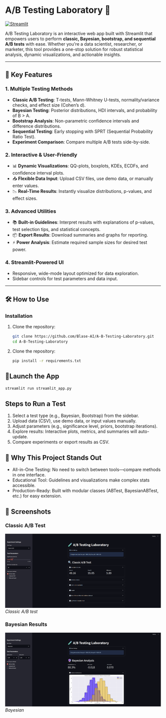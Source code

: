 # A/B Testing Laboratory 🧪
[![Streamlit](https://static.streamlit.io/badges/streamlit_badge_black_white.svg)](https://your-app-url.streamlit.app/)

A/B Testing Laboratory is an interactive web app built with Streamlit that empowers users to perform **classic, Bayesian, bootstrap, and sequential A/B tests** with ease. Whether you're a data scientist, researcher, or marketer, this tool provides a one-stop solution for robust statistical analysis, dynamic visualizations, and actionable insights.  

---
## 🚀 Key Features  

### **1. Multiple Testing Methods**  
- **Classic A/B Testing**: T-tests, Mann-Whitney U-tests, normality/variance checks, and effect size (Cohen’s d).  
- **Bayesian Testing**: Posterior distributions, HDI intervals, and probability of B > A.  
- **Bootstrap Analysis**: Non-parametric confidence intervals and difference distributions.  
- **Sequential Testing**: Early stopping with SPRT (Sequential Probability Ratio Test).  
- **Experiment Comparison**: Compare multiple A/B tests side-by-side.  

### **2. Interactive & User-Friendly**  
- 📊 **Dynamic Visualizations**: QQ-plots, boxplots, KDEs, ECDFs, and confidence interval plots.  
- 📥 **Flexible Data Input**: Upload CSV files, use demo data, or manually enter values.  
- 📉 **Real-Time Results**: Instantly visualize distributions, p-values, and effect sizes.  

### **3. Advanced Utilities**  
- 📚 **Built-in Guidelines**: Interpret results with explanations of p-values, test selection tips, and statistical concepts.  
- 📦 **Export Results**: Download summaries and graphs for reporting.  
- ⚡ **Power Analysis**: Estimate required sample sizes for desired test power.  

### **4. Streamlit-Powered UI**  
- Responsive, wide-mode layout optimized for data exploration.  
- Sidebar controls for test parameters and data input.  

---

## 🛠️ How to Use  

### **Installation**  
1. Clone the repository:  
   ```bash  
   git clone https://github.com/Blase-AI/A-B-Testing-Laboratory.git  
   cd A-B-Testing-Laboratory
   ```
2. Clone the repository:
   ```bash
   pip install -r requirements.txt  
   ```
## 🚀Launch the App
  ```bash
  streamlit run streamlit_app.py  
  ```
## Steps to Run a Test
1. Select a test type (e.g., Bayesian, Bootstrap) from the sidebar.
2. Upload data (CSV), use demo data, or input values manually.
3. Adjust parameters (e.g., significance level, priors, bootstrap iterations).
4. Explore results: Interactive plots, metrics, and summaries will auto-update.
5. Compare experiments or export results as CSV.

## 🎯 Why This Project Stands Out
- All-in-One Testing: No need to switch between tools—compare methods in one interface.
- Educational Tool: Guidelines and visualizations make complex stats accessible.
- Production-Ready: Built with modular classes (ABTest, BayesianABTest, etc.) for easy extension.

## 📸 Screenshots
### Classic A/B Test  
![Classic A/B Test](screenshots/classic.png)  
*Classic A/B test*  

### Bayesian Results  
![Bayesian Results](screenshots/bayesian.png)  
*Bayesian*  

